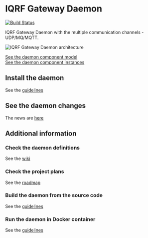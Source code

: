 # IQRF Gateway Daemon

[![Build Status](https://travis-ci.org/iqrfsdk/iqrf-daemon.svg?branch=master)](https://travis-ci.org/iqrfsdk/iqrf-daemon)

IQRF Gateway Daemon with the multiple communication channels - UDP/MQ/MQTT.

![IQRF Gateway Daemon architecture](https://github.com/iqrfsdk/iqrf-daemon/blob/master/doc/iqrf-linux-gw.png)

<a href="https://github.com/iqrfsdk/iqrf-daemon/blob/master/doc/iqrf-daemon-component-model.png" target="_blank">See the daemon component model</a><br/>
<a href="https://github.com/iqrfsdk/iqrf-daemon/blob/master/doc/iqrf-daemon-component-instances.png" target="_blank">See the daemon component instances</a><br/>

## Install the daemon

See the [guidelines](INSTALL.md)

## See the daemon changes

The news are [here](NEWS.md)

## Additional information

### Check the daemon definitions

See the [wiki](https://github.com/iqrfsdk/iqrf-daemon/wiki)

### Check the project plans

See the [roadmap](https://github.com/iqrfsdk/iqrf-daemon/projects?query=is%3Aopen+sort%3Aname-asc)

### Build the daemon from the source code

See the [guidelines](BUILD.md)

### Run the daemon in Docker container

See the [guidelines](docker/README.md)
